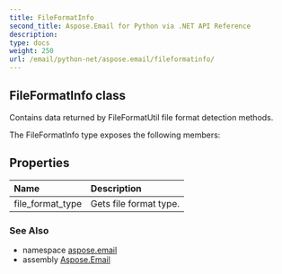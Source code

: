 ```yaml
---
title: FileFormatInfo
second_title: Aspose.Email for Python via .NET API Reference
description: 
type: docs
weight: 250
url: /email/python-net/aspose.email/fileformatinfo/
---
```


## FileFormatInfo class

Contains data returned by FileFormatUtil file format detection methods.

The FileFormatInfo type exposes the following members:
## Properties
| Name | Description |
| :- | :- |
|file_format_type|Gets file format type.|

### See Also

* namespace [aspose.email](/email/python-net/aspose.email/)
* assembly [Aspose.Email](/slides/python-net/)

